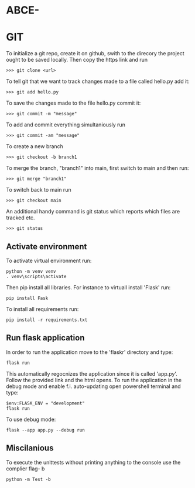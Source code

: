 # ABCE-

GIT
===
To initialize a git repo, create it on github, swith to the direcory the project ought to be saved locally. Then copy the https link and run 
````
>>> git clone <url>
````

To tell git that we want to track changes made to a file called hello.py add it:

````
>>> git add hello.py
```` 

To save the changes made to the file hello.py commit it:
````
>>> git commit -m "message"
````

To add and commit everything simultaniously run
````
>>> git commit -am "message"
````

To create a new branch
````
>>> git checkout -b branch1
````

To merge the branch, "branch1" into main, first switch to main and then run:
````
>>> git merge "branch1"
````

To switch back to main run
````
>>> git checkout main
````

An additional handy command is git status which reports which files are tracked etc. 
````
>>> git status
````

## Activate environment
To activate virtual environment run:
````
python -m venv venv
. venv\scripts\activate
````
Then pip install all libraries. For instance to virtuall install 'Flask' run:
````
pip install Fask
````
To install all requirements run:
````
pip install -r requirements.txt
````
## Run flask application
In order to run the application move to the 'flaskr' directory and type:
````
flask run
````
This automatically regocnizes the application since it is called 'app.py'. Follow the provided link and the html opens.
To run the application in the debug mode and enable f.i. auto-updating open powershell terminal and type:
````
$env:FLASK_ENV = "development"
flask run
````
To use debug mode:
````
flask --app app.py --debug run
````

## Miscilanious
To execute the unittests without printing anything to the console use the complier flag- b
````
python -m Test -b
````